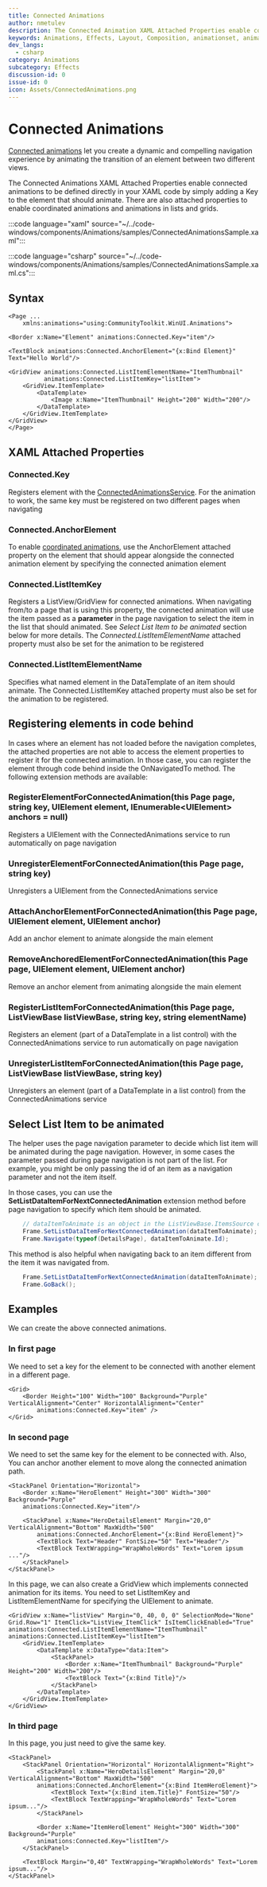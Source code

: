 ```yaml
---
title: Connected Animations
author: nmetulev
description: The Connected Animation XAML Attached Properties enable connected animations to be defined in your XAML code
keywords: Animations, Effects, Layout, Composition, animationset, animation, coordinated animations
dev_langs:
  - csharp
category: Animations
subcategory: Effects
discussion-id: 0
issue-id: 0
icon: Assets/ConnectedAnimations.png
---
```


# Connected Animations

[Connected animations](/windows/uwp/style/connected-animation) let you create a dynamic and compelling navigation experience by animating the transition of an element between two different views.

The Connected Animations XAML Attached Properties enable connected animations to be defined directly in your XAML code by simply adding a Key to the element that should animate. There are also attached properties to enable coordinated animations and animations in lists and grids.

:::code language="xaml" source="~/../code-windows/components/Animations/samples/ConnectedAnimationsSample.xaml":::

:::code language="csharp" source="~/../code-windows/components/Animations/samples/ConnectedAnimationsSample.xaml.cs":::

## Syntax

```xaml
<Page ...
    xmlns:animations="using:CommunityToolkit.WinUI.Animations">

<Border x:Name="Element" animations:Connected.Key="item"/>

<TextBlock animations:Connected.AnchorElement="{x:Bind Element}" Text="Hello World"/>

<GridView animations:Connected.ListItemElementName="ItemThumbnail"
          animations:Connected.ListItemKey="listItem">
    <GridView.ItemTemplate>
        <DataTemplate>
            <Image x:Name="ItemThumbnail" Height="200" Width="200"/>
        </DataTemplate>
    </GridView.ItemTemplate>
</GridView>
</Page>
```

## XAML Attached Properties

### Connected.Key

Registers element with the [ConnectedAnimationsService](/uwp/api/Windows.UI.Xaml.Media.Animation.ConnectedAnimation). For the animation to work, the same key must be registered on two different pages when navigating

### Connected.AnchorElement

To enable [coordinated animations](/windows/uwp/style/connected-animation#coordinated-animation), use the AnchorElement attached property on the element that should appear alongside the connected animation element by specifying the connected animation element

### Connected.ListItemKey

Registers a ListView/GridView for connected animations. When navigating from/to a page that is using this property, the connected animation will use the item passed as a **parameter** in the page navigation to select the item in the list that should animated. See *Select List Item to be animated* section below for more details. The *Connected.ListItemElementName* attached property must also be set for the animation to be registered

### Connected.ListItemElementName

Specifies what named element in the DataTemplate of an item should animate. The Connected.ListItemKey attached property must also be set for the animation to be registered.

## Registering elements in code behind

In cases where an element has not loaded before the navigation completes, the attached properties are not able to access the element properties to register it for the connected animation. In those case, you can register the element through code behind inside the OnNavigatedTo method. The following extension methods are available:

### RegisterElementForConnectedAnimation(this Page page, string key, UIElement element, IEnumerable\<UIElement> anchors = null)

Registers a UIElement with the ConnectedAnimations service to run automatically on page navigation

### UnregisterElementForConnectedAnimation(this Page page, string key)

Unregisters a UIElement from the ConnectedAnimations service

### AttachAnchorElementForConnectedAnimation(this Page page, UIElement element, UIElement anchor)

Add an anchor element to animate alongside the main element

### RemoveAnchoredElementForConnectedAnimation(this Page page, UIElement element, UIElement anchor)

Remove an anchor element from animating alongside the main element

### RegisterListItemForConnectedAnimation(this Page page, ListViewBase listViewBase, string key, string elementName)

Registers an element (part of a DataTemplate in a list control) with the ConnectedAnimations service to run automatically on page navigation

### UnregisterListItemForConnectedAnimation(this Page page, ListViewBase listViewBase, string key)

Unregisters an element (part of a DataTemplate in a list control) from the ConnectedAnimations service

## Select List Item to be animated

The helper uses the page navigation parameter to decide which list item will be animated during the page navigation. However, in some cases the parameter passed during page navigation is not part of the list. For example, you might be only passing the id of an item as a navigation parameter and not the item itself.

In those cases, you can use the **SetListDataItemForNextConnectedAnimation** extension method before page navigation to specify which item should be animated.

```csharp
    // dataItemToAnimate is an object in the ListViewBase.ItemsSource collection
    Frame.SetListDataItemForNextConnectedAnimation(dataItemToAnimate);
    Frame.Navigate(typeof(DetailsPage), dataItemToAnimate.Id);
```

This method is also helpful when navigating back to an item different from the item it was navigated from.

```csharp
    Frame.SetListDataItemForNextConnectedAnimation(dataItemToAnimate);
    Frame.GoBack();
```

## Examples

We can create the above connected animations.

### In first page

We need to set a key for the element to be connected with another element in a different page.

```xaml
<Grid>
    <Border Height="100" Width="100" Background="Purple" VerticalAlignment="Center" HorizontalAlignment="Center"
        animations:Connected.Key="item" />
</Grid>
```

### In second page

We need to set the same key for the element to be connected with. Also, You can anchor another element to move along the connected animation path.

```xaml
<StackPanel Orientation="Horizontal">
    <Border x:Name="HeroElement" Height="300" Width="300" Background="Purple"
    animations:Connected.Key="item"/>

    <StackPanel x:Name="HeroDetailsElement" Margin="20,0" VerticalAlignment="Bottom" MaxWidth="500"
        animations:Connected.AnchorElement="{x:Bind HeroElement}">
        <TextBlock Text="Header" FontSize="50" Text="Header"/>
        <TextBlock TextWrapping="WrapWholeWords" Text="Lorem ipsum ..."/>
    </StackPanel>
</StackPanel>
```

In this page, we can also create a GridView which implements connected animation for its items. You need to set ListItemKey and ListItemElementName for specifying the UIElement to animate.

```xaml
<GridView x:Name="listView" Margin="0, 40, 0, 0" SelectionMode="None"
Grid.Row="1" ItemClick="ListView_ItemClick" IsItemClickEnabled="True"
animations:Connected.ListItemElementName="ItemThumbnail"
animations:Connected.ListItemKey="listItem">
    <GridView.ItemTemplate>
        <DataTemplate x:DataType="data:Item">
            <StackPanel>
                <Border x:Name="ItemThumbnail" Background="Purple" Height="200" Width="200"/>
                <TextBlock Text="{x:Bind Title}"/>
            </StackPanel>
        </DataTemplate>
    </GridView.ItemTemplate>
</GridView>
```

### In third page

In this page, you just need to give the same key.

```xaml
<StackPanel>
    <StackPanel Orientation="Horizontal" HorizontalAlignment="Right">
        <StackPanel x:Name="HeroDetailsElement" Margin="20,0" VerticalAlignment="Bottom" MaxWidth="500"
        animations:Connected.AnchorElement="{x:Bind ItemHeroElement}">
            <TextBlock Text="{x:Bind item.Title}" FontSize="50"/>
            <TextBlock TextWrapping="WrapWholeWords" Text="Lorem ipsum..."/>
        </StackPanel>

        <Border x:Name="ItemHeroElement" Height="300" Width="300" Background="Purple"
        animations:Connected.Key="listItem"/>
    </StackPanel>

    <TextBlock Margin="0,40" TextWrapping="WrapWholeWords" Text="Lorem ipsum..."/>
</StackPanel>
```

